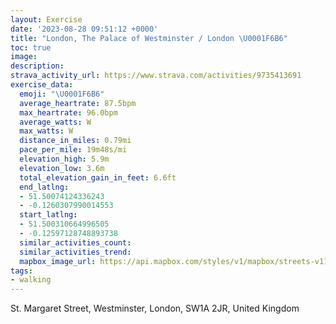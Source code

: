 ```yaml
---
layout: Exercise
date: '2023-08-28 09:51:12 +0000'
title: "London, The Palace of Westminster / London \U0001F6B6"
toc: true
image:
description:
strava_activity_url: https://www.strava.com/activities/9735413691
exercise_data:
  emoji: "\U0001F6B6"
  average_heartrate: 87.5bpm
  max_heartrate: 96.0bpm
  average_watts: W
  max_watts: W
  distance_in_miles: 0.79mi
  pace_per_mile: 19m48s/mi
  elevation_high: 5.9m
  elevation_low: 3.6m
  total_elevation_gain_in_feet: 6.6ft
  end_latlng:
  - 51.50074124336243
  - -0.1260307990014553
  start_latlng:
  - 51.500310664996505
  - -0.12597128748893738
  similar_activities_count:
  similar_activities_trend:
  mapbox_image_url: https://api.mapbox.com/styles/v1/mapbox/streets-v11/static/path-5+787af2-1.0(qiiyHfjXx%40NV%3FNC%5CQr%40%7B%40RKd%40IBGWkBCMKKUGc%40GqB%3F),pin-s-s+e5b22e(-0.1298,51.49865),pin-s-f+89ae00(-0.12856999999999996,51.4985)/auto/800x800?access_token=pk.eyJ1Ijoiam9zaGJlY2ttYW4iLCJhIjoiY205eWR2aDd1MWZ6djJrbXc4a3M0bWZleiJ9.XiG9OWkNcZk2QzjJbxLB4A
tags:
- walking
---
```




St. Margaret Street, Westminster, London, SW1A 2JR, United Kingdom
